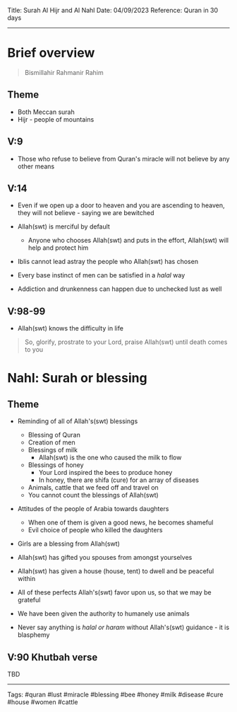 Title: Surah Al Hijr and Al Nahl
Date: 04/09/2023
Reference: Quran in 30 days

---

# Brief overview
> Bismillahir Rahmanir Rahim

## Theme
- Both Meccan surah
- Hijr - people of mountains

## V:9
- Those who refuse to believe from Quran's miracle will not believe by any other means

## V:14
- Even if we open up a door to heaven and you are ascending to heaven, they will not believe - saying we are bewitched

- Allah(swt) is merciful by default
	- Anyone who chooses Allah(swt) and puts in the effort, Allah(swt) will help and protect him
- Iblis cannot lead astray the people who Allah(swt) has chosen
- Every base instinct of men can be satisfied in a *halal* way
- Addiction and drunkenness can happen due to unchecked lust as well

## V:98-99
- Allah(swt) knows the difficulty in life
> So, glorify, prostrate to your Lord, praise Allah(swt) until death comes to you

# Nahl: Surah or blessing
## Theme
- Reminding of all of Allah's(swt) blessings
	- Blessing of Quran
	- Creation of men
	- Blessings of milk
		- Allah(swt) is the one who caused the milk to flow
	- Blessings of honey
		- Your Lord inspired the bees to produce honey
		- In honey, there are shifa (cure) for an array of diseases
	- Animals, cattle that we feed off and travel on
	- You cannot count the blessings of Allah(swt)

- Attitudes of the people of Arabia towards daughters
	- When one of them is given a good news, he becomes shameful
	- Evil choice of people who killed the daughters
- Girls are a blessing from Allah(swt)
- Allah(swt) has gifted you spouses from amongst yourselves
- Allah(swt) has given a house (house, tent) to dwell and be peaceful within
- All of these perfects Allah's(swt) favor upon us, so that we may be grateful
- We have been given the authority to humanely use animals
- Never say anything is *halal or haram* without Allah's(swt) guidance - it is blasphemy

## V:90 Khutbah verse
TBD


---
Tags: #quran #lust #miracle #blessing #bee #honey #milk #disease #cure #house #women #cattle